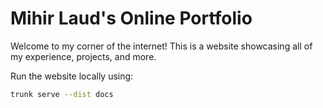 # Mihir Laud's Online Portfolio

Welcome to my corner of the internet! This is a website showcasing all of my experience, projects, and more.

Run the website locally using:

```bash
trunk serve --dist docs
```

